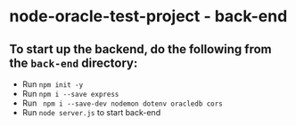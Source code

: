 # node-oracle-test-project - back-end

## To start up the backend, do the following from the `back-end` directory:
* Run `npm init -y`
* Run `npm i --save express`
* Run ` npm i --save-dev nodemon dotenv oracledb cors`
* Run `node server.js` to start back-end